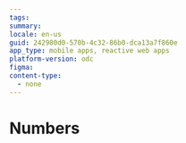 ```yaml
---
tags:
summary:
locale: en-us
guid: 242980d0-570b-4c32-86b0-dca13a7f860e
app_type: mobile apps, reactive web apps
platform-version: odc
figma:
content-type:
  - none
---
```


# Numbers
